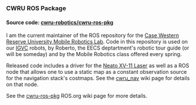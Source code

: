 ### CWRU ROS Package

#### Source code: [cwru-robotics/cwru-ros-pkg](https://github.com/cwru-robotics/cwru-ros-pkg)

I am the current maintainer of the ROS repository for the [Case Western Reserve University Mobile Robotics Lab](http://mobilerobots.case.edu). Code in this repository is used on our [IGVC](/igvc) robots, by Roberto, the EECS deptartment's robotic tour guide (or will be someday) and by the Mobile Robotics class offered every spring.

Released code includes a driver for the [Neato XV-11 Laser](http://www.ros.org/wiki/xv_11_laser_driver) as well as a ROS node that allows one to use a static map as a constant observation source for the navigation stack's costmaps. See the [cwru_nav](http://www.ros.org/wiki/cwru_nav) wiki page for details on that node.

See the [cwru-ros-pkg](http://www.ros.org/wiki/cwru-ros-pkg) ROS.org wiki page for more details.
